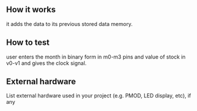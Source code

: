 <!---

This file is used to generate your project datasheet. Please fill in the information below and delete any unused
sections.

You can also include images in this folder and reference them in the markdown. Each image must be less than
512 kb in size, and the combined size of all images must be less than 1 MB.
-->

## How it works

it adds the data to its previous stored data memory. 

## How to test

user enters the month in binary form in m0-m3 pins and value of stock in v0-v1 and gives the clock signal.

## External hardware
List external hardware used in your project (e.g. PMOD, LED display, etc), if any
